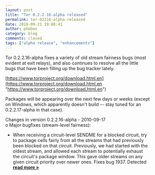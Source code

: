 ```yaml
---
layout: post
title: "Tor 0.2.2.16-alpha released"
permalink: tor-02216-alpha-released
date: 2010-09-21 19:08:41
author: phobos
category: blog
comments: closed
tags: ["alpha release", "enhancements"]
---
```


Tor 0.2.2.16-alpha fixes a variety of old stream fairness bugs (most  
 evident at exit relays), and also continues to resolve all the little  
 bugs that have been filling up the bug tracker lately.

[https://www.torproject.org/download.html.en](https://www.torproject.org/download.html.en "https://www.torproject.org/download.html.en")

Packages will be appearing over the next few days or weeks (except  
 on Windows, which apparently doesn't build -- stay tuned for an  
 0.2.2.17-alpha in that case).

Changes in version 0.2.2.16-alpha - 2010-09-17  
 o Major bugfixes (stream-level fairness):  
 - When receiving a circuit-level SENDME for a blocked circuit, try  
 to package cells fairly from all the streams that had previously  
 been blocked on that circuit. Previously, we had started with the  
 oldest stream, and allowed each stream to potentially exhaust  
 the circuit's package window. This gave older streams on any  
 given circuit priority over newer ones. Fixes bug 1937. Detected [**read more »**](https://blog.torproject.org/blog/tor-02216-alpha-released)
